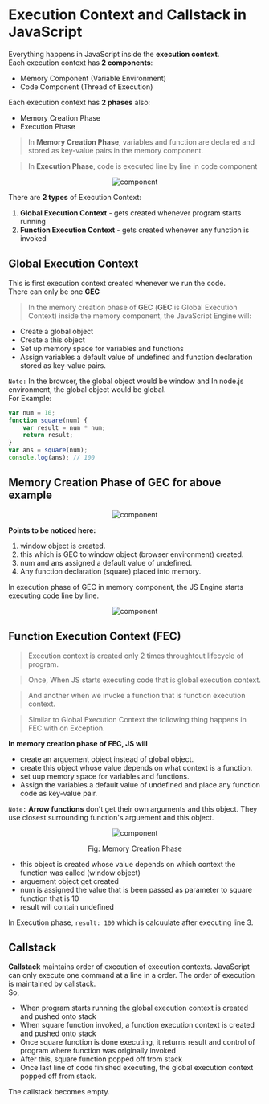 # Execution Context and Callstack in JavaScript

Everything happens in JavaScript inside the **execution context**. <br>
Each execution context has **2 components**:

- Memory Component (Variable Environment)
- Code Component (Thread of Execution)

Each execution context has **2 phases** also:

- Memory Creation Phase
- Execution Phase

> In **Memory Creation Phase**, variables and function are declared and stored as key-value pairs in the memory component.

> In **Execution Phase**, code is executed line by line in code component

<p align="center">
    <img src="./images/component.svg" alt="component">
</p>

There are **2 types** of Execution Context:

1. **Global Execution Context** - gets created whenever program starts running
2. **Function Execution Context** - gets created whenever any function is invoked

## Global Execution Context

This is first execution context created whenever we run the code. <br>
There can only be one **GEC**

> In the memory creation phase of **GEC** (**GEC** is Global Execution Context) inside the memory component, the JavaScript Engine will:

- Create a global object
- Create a this object
- Set up memory space for variables and functions
- Assign variables a default value of undefined and function declaration stored as key-value pairs.

`Note:` In the browser, the global object would be window and In node.js environment, the global object would be global. <br>
For Example: <br>

```JavaScript
var num = 10;
function square(num) {
    var result = num * num;
    return result;
}
var ans = square(num);
console.log(ans); // 100
```

## Memory Creation Phase of GEC for above example

<p align="center">
    <img src="./images/execution-context.svg" alt="component">
</p>

**Points to be noticed here:**

1. window object is created.
2. this which is GEC to window object (browser environment) created.
3. num and ans assigned a default value of undefined.
4. Any function declaration (square) placed into memory.

In execution phase of GEC in memory component, the JS Engine starts executing code line by line. <br>

<p align="center">
    <img src="./images/gec.svg" alt="component">
</p>

## Function Execution Context (FEC)

> Execution context is created only 2 times throughtout lifecycle of program.

> Once, When JS starts executing code that is global execution context.

> And another when we invoke a function that is function execution context.

> Similar to Global Execution Context the following thing happens in FEC with on Exception.

**In memory creation phase of FEC, JS will**

- create an arguement object instead of global object.
- create this object whose value depends on what context is a function.
- set uup memory space for variables and functions.
- Assign the variables a default value of undefined and place any function code as key-value pair.

`Note:` **Arrow functions** don't get their own arguments and this object. They use closest surrounding function's arguement and this object. <br>

<p align="center">
    <img src="./images/execution-context2.svg" alt="component">
</p>

<p align="center">Fig: Memory Creation Phase</p>

- this object is created whose value depends on which context the function was called (window object)
- arguement object get created
- num is assigned the value that is been passed as parameter to square function that is 10
- result will contain undefined

In Execution phase, `result: 100` which is calcuulate after executing line 3.

## Callstack

**Callstack** maintains order of execution of execution contexts. JavaScript can only execute one command at a line in a order. The order of execution is maintained by callstack. <br>
So,

- When program starts running the global execution context is created and pushed onto stack
- When square function invoked, a function execution context is created and pushed onto stack
- Once square function is done executing, it returns result and control of program where function was originally invoked
- After this, square function popped off from stack
- Once last line of code finished executing, the global execution context popped off from stack.

The callstack becomes empty.
